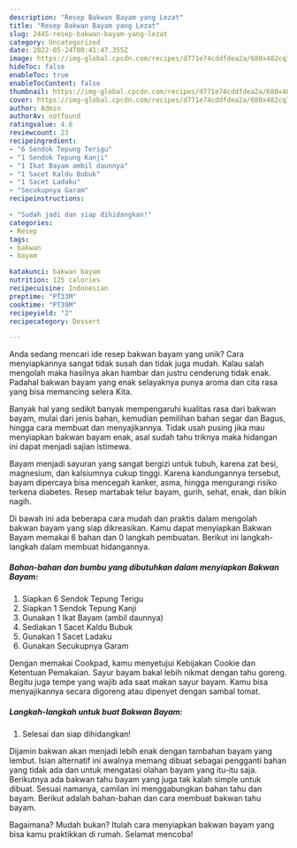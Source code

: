 ```yaml
---
description: "Resep Bakwan Bayam yang Lezat"
title: "Resep Bakwan Bayam yang Lezat"
slug: 2445-resep-bakwan-bayam-yang-lezat
category: Uncategorized
date: 2022-05-24T00:41:47.355Z
image: https://img-global.cpcdn.com/recipes/d771e74cddfdea2a/680x482cq70/bakwan-bayam-foto-resep-utama.jpg
hideToc: false
enableToc: true
enableTocContent: false
thumbnail: https://img-global.cpcdn.com/recipes/d771e74cddfdea2a/680x482cq70/bakwan-bayam-foto-resep-utama.jpg
cover: https://img-global.cpcdn.com/recipes/d771e74cddfdea2a/680x482cq70/bakwan-bayam-foto-resep-utama.jpg
author: Admin
authorAv: notfound
ratingvalue: 4.6
reviewcount: 23
recipeingredient:
- "6 Sendok Tepung Terigu"
- "1 Sendok Tepung Kanji"
- "1 Ikat Bayam ambil daunnya"
- "1 Sacet Kaldu Bubuk"
- "1 Sacet Ladaku"
- "Secukupnya Garam"
recipeinstructions:

- "Sudah jadi dan siap dihidangkan!"
categories:
- Resep
tags:
- bakwan
- bayam

katakunci: bakwan bayam 
nutrition: 125 calories
recipecuisine: Indonesian
preptime: "PT33M"
cooktime: "PT39M"
recipeyield: "2"
recipecategory: Dessert

---
```





Anda sedang mencari ide resep bakwan bayam yang unik? Cara menyiapkannya sangat tidak susah dan tidak juga mudah. Kalau salah mengolah maka hasilnya akan hambar dan justru cenderung tidak enak. Padahal bakwan bayam yang enak selayaknya punya aroma dan cita rasa yang bisa memancing selera Kita.





Banyak hal yang sedikit banyak mempengaruhi kualitas rasa dari bakwan bayam, mulai dari jenis bahan, kemudian pemilihan bahan segar dan Bagus, hingga cara membuat dan menyajikannya. Tidak usah pusing jika mau menyiapkan bakwan bayam enak,      asal sudah tahu triknya maka hidangan ini dapat menjadi sajian istimewa.














Bayam menjadi sayuran yang sangat bergizi untuk tubuh, karena zat besi, magnesium, dan kalsiumnya cukup tinggi. Karena kandungannya tersebut, bayam dipercaya bisa mencegah kanker, asma, hingga mengurangi risiko terkena diabetes. Resep martabak telur bayam, gurih, sehat, enak, dan bikin nagih.






Di bawah ini ada beberapa cara mudah dan praktis dalam mengolah bakwan bayam yang siap dikreasikan. Kamu dapat menyiapkan Bakwan Bayam memakai 6 bahan dan 0 langkah pembuatan. Berikut ini langkah-langkah dalam membuat hidangannya.

<!--inarticleads1-->

##### Bahan-bahan dan bumbu yang dibutuhkan dalam menyiapkan Bakwan Bayam:

1. Siapkan 6 Sendok Tepung Terigu
1. Siapkan 1 Sendok Tepung Kanji
1. Gunakan 1 Ikat Bayam (ambil daunnya)
1. Sediakan 1 Sacet Kaldu Bubuk
1. Gunakan 1 Sacet Ladaku
1. Gunakan Secukupnya Garam


Dengan memakai Cookpad, kamu menyetujui Kebijakan Cookie dan Ketentuan Pemakaian. Sayur bayam bakal lebih nikmat dengan tahu goreng. Begitu juga tempe yang wajib ada saat makan sayur bayam. Kamu bisa menyajikannya secara digoreng atau dipenyet dengan sambal tomat. 

<!--inarticleads2-->

##### Langkah-langkah untuk buat Bakwan Bayam:


1. Selesai dan siap dihidangkan!

Dijamin bakwan akan menjadi lebih enak dengan tambahan bayam yang lembut. Isian alternatif ini awalnya memang dibuat sebagai pengganti bahan yang tidak ada dan untuk mengatasi olahan bayam yang itu-itu saja. Berikutnya ada bakwan tahu bayam yang juga tak kalah simple untuk dibuat. Sesuai namanya, camilan ini menggabungkan bahan tahu dan bayam. Berikut adalah bahan-bahan dan cara membuat bakwan tahu bayam. 

Bagaimana? Mudah bukan? Itulah cara menyiapkan bakwan bayam yang bisa kamu praktikkan di rumah. Selamat mencoba!
